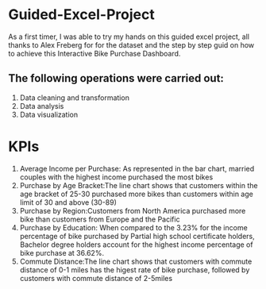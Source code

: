 # Guided-Excel-Project
As a first timer, I was able to try my hands on this guided excel project, all thanks to Alex Freberg for for the dataset and the step by step guid on how to achieve this Interactive Bike Purchase Dashboard.

## The following operations were carried out:
1. Data cleaning and transformation
2. Data analysis 
3. Data visualization

# KPIs

1. Average Income per Purchase: As represented in the bar chart, married couples with the highest income purchased the most bikes  
2. Purchase by Age Bracket:The line chart shows that customers within the age bracket of 25-30 purchased more bikes than customers within age limit of 30 and above (30-89)
3. Purchase by Region:Customers from North America purchased more bike than customers from Europe and the Pacific
4. Purchase by Education: When compared to the 3.23% for the income percentage of bike purchased by Partial high school certificate holders, Bachelor degree holders account for the highest income percentage of bike purchase at 36.62%.
5. Commute Distance:The line chart shows that customers with commute distance of 0-1 miles has the higest rate of bike purchase, followed by customers with commute distance of 2-5miles
